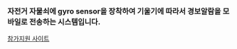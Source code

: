 ### 자전거 자물쇠에 gyro sensor을 장착하여 기울기에 따라서 경보알람을 모바일로 전송하는 시스템입니다.
[참가지원 사이트](https://www.gcon.or.kr/ghub/program/view?menuId=MENU01970&pageNum=1&listType=01&rowCnt=8&schHub=&schText=&proid=PRO0002400)

